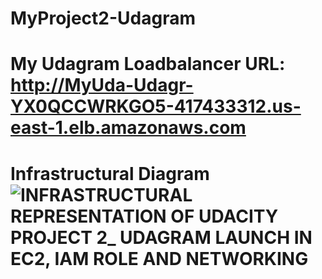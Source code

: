 # MyProject2-Udagram
# My Udagram Loadbalancer URL: http://MyUda-Udagr-YX0QCCWRKGO5-417433312.us-east-1.elb.amazonaws.com


# Infrastructural Diagram ![INFRASTRUCTURAL REPRESENTATION OF UDACITY PROJECT 2_ UDAGRAM LAUNCH IN EC2, IAM ROLE AND NETWORKING ](https://user-images.githubusercontent.com/59825650/178576587-0ad06e20-654f-413b-9d8a-a1dce2924392.png)
